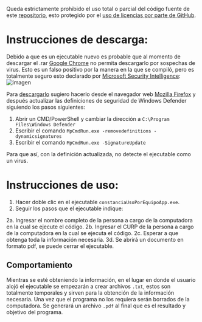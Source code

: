 Queda estrictamente prohibido el uso total o parcial del código fuente de este [repositorio](https://github.com/Kykal/constanciaDeUsoPorEquipo), esto protegido por el [uso de licencias por parte de GitHub](https://docs.github.com/en/github/creating-cloning-and-archiving-repositories/licensing-a-repository#choosing-the-right-license).

# Instrucciones de descarga:

Debido a que es un ejecutable nuevo es probable que al momento de descargar el .rar [Google Chrome](https://www.google.com/intl/es_mx/chrome/) no permita descargarlo por sospechas de virus. Esto es un falso positivo por la manera en la que se compiló, pero es totalmente seguro esto declarado por [Microsoft Security Intelligence](https://www.microsoft.com/en-us/wdsi/submission/9c5b8dbd-b6a9-4784-82b0-4d5ff8bae2fd):
![imagen](https://user-images.githubusercontent.com/54295964/119240891-774bd600-bb18-11eb-9ddb-2f7894ed364d.png)

Para [descargarlo](https://github.com/Kykal/constanciaDeUsoPorEquipo/releases/tag/v1.0) sugiero hacerlo desde el navegador web [Mozilla Firefox](https://www.mozilla.org/es-MX/firefox/new/) y después actualizar las definiciones de seguridad de Windows Defender siguiendo los pasos siguientes:
1. Abrir un CMD/PowerShell y cambiar la dirección a ``C:\Program Files\Windows Defender``
2. Escribir el comando ``MpCmdRun.exe -removedefinitions -dynamicsignatures``
3. Escribir el comando ``MpCmdRun.exe -SignatureUpdate``

Para que así, con la definición actualizada, no detecte el ejecutable como un virus.

# Instrucciones de uso:
1. Hacer doble clic en el ejecutable ``constanciaUsoPorEquipoApp.exe``.
2. Seguir los pasos que el ejecutable indique:

  2a. Ingresar el nombre completo de la persona a cargo de la computadora en la cual se ejecute el código.
  2b. Ingresar el CURP de la persona a cargo de la computadora en la cual se ejecuta el código.
  2c. Esperar a que obtenga toda la información necesaria.
  3d. Se abrirá un documento en formato pdf, se puede cerrar el ejecutable.

## Comportamiento
Mientras se esté obteniendo la información, en el lugar en donde el usuario alojó el ejecutable se empezarán a crear archivos ``.txt``, estos son totalmente temporales y sirven para la obtención de la información necesaria. Una vez que el programa no los requiera serán borrados de la computadora. Se generará un archivo ``.pdf`` al final que es el resultado y objetivo del programa.
